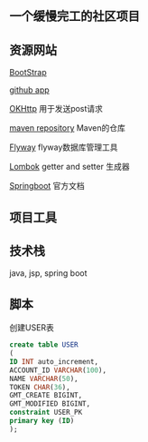 ## 一个缓慢完工的社区项目
## 资源网站
[BootStrap](https://v3.bootcss.com/components/#navbar)

[github app](https://docs.github.com/en/developers/apps/building-oauth-apps/creating-an-oauth-app)

[OKHttp](https://square.github.io/okhttp/#mockwebserver) 用于发送post请求

[maven repository](https://mvnrepository.com/) Maven的仓库

[Flyway](https://flywaydb.org/) flyway数据库管理工具

[Lombok](https://projectlombok.org/) getter and setter 生成器

[Springboot](https://docs.spring.io/spring-boot/docs/current/reference/html/using.html) 官方文档
## 项目工具

## 技术栈
java, jsp, spring boot

## 脚本
创建USER表
```sql
create table USER
(
ID INT auto_increment,
ACCOUNT_ID VARCHAR(100),
NAME VARCHAR(50),
TOKEN CHAR(36),
GMT_CREATE BIGINT,
GMT_MODIFIED BIGINT,
constraint USER_PK
primary key (ID)
);
```